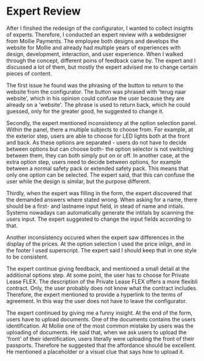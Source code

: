 # Expert Review

After I finshed the redesign of the configurator, I wanted to collect insights of experts. Therefore, I conducted an expert review with a webdesigner from Mollie Payments. The employee both designs and develops the website for Mollie and already had multiple years of experiences with design, development, interaction, and user experience. When I walked through the concept, different poins of feedback came by. The expert and I discussed a lot of them, but mostly the expert advised me to change certain pieces of content. 

The first issue he found was the phrasing of the button to return to the website from the configurator. The button was phrased with 'terug naar website', which in his opinion could confuse the user because they are already on a 'website'. The phrase is used to return back, which he could guessed, only for the greater good, he suggested to change it. 

Secondly, the expert mentioned inconsistency at the option selection panel. Within the panel, there a multiple subjects to choose from. For example, at the exterior step, users are able to choose for LED lights both at the front and back. As these options are separated - users do not have to decide between options but can choose both- the option selector is not switching between them, they can both simply put on or off.  In another case, at the extra option step, users need to decide between options, for example between a normal safety pack or extended safety pack. This means that only one option can be selected. The expert said, that this can confuse the user while the design is similar, but the purpose different. 

Thirdly, when the expert was filling in the form, the expert discovered that the demanded answers where stated wrong. When asking for a name, there should be a first- and lastname input field, in stead of name and intials. Systems nowadays can automatically generate the intitals by scanning the users input. The expert suggested to change the input fields according to that. 

Another inconsistency occured when the expert saw differences in the display of the prices. At the option selection I used the price inlign, and in the footer I used superscript. The expert said I should keep that in one style to be consistent. 

The expert continue giving feedback, and mentioned a small detail at the additional options step. At some point, the user has to choose for Private Lease FLEX. The description of the Private Lease FLEX offers a more flexibli contract. Only, the user probably does not know what the contract includes. Therefore, the expert mentioned to provide a hyperlink to the terms of agreement. In this way the user does not have to leave the configurator.

The expert continued by giving me a funny insight. At the end of the form, users have to upload  documents. One of the documents contains the users identification. At Mollie one of the most common mistake by users was the uploading of documents. He said that, when we ask users to upload the 'front' of their identification, users literally were uploading the front of their passports. Therefore he suggested that the affordance should be excellent. He mentioned a placeholder or a visuel clue that says how to upload it. 











